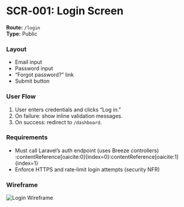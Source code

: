 # SCR‑001: Login Screen

**Route:** `/login`  
**Type:** Public

### Layout
- Email input  
- Password input  
- “Forgot password?” link  
- Submit button  

### User Flow
1. User enters credentials and clicks “Log in.”  
2. On failure: show inline validation messages.  
3. On success: redirect to `/dashboard`.  

### Requirements
- Must call Laravel’s auth endpoint (uses Breeze controllers) :contentReference[oaicite:0]{index=0}&#8203;:contentReference[oaicite:1]{index=1}  
- Enforce HTTPS and rate‑limit login attempts (security NFR)  

### Wireframe
![Login Wireframe](../assets/wireframes/login.png)
